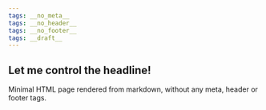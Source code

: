 ```yaml
---
tags: __no_meta__
tags: __no_header__
tags: __no_footer__
tags: __draft__
---
```


## Let me control the headline!

Minimal HTML page rendered from markdown, without any meta, header or footer tags.
